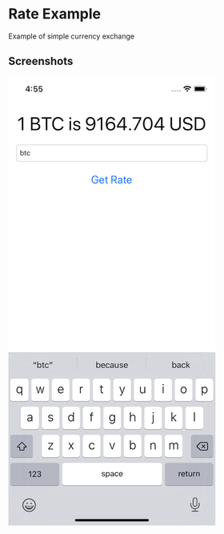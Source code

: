 # Rate Example

Example of simple currency exchange

## Screenshots

![Screenshot 1](https://github.com/dbystruev/Rate-Example/blob/master/Homework/Screenshots/Screenshot01.png?raw=true)
